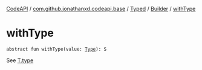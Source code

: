[CodeAPI](../../../index.md) / [com.github.jonathanxd.codeapi.base](../../index.md) / [Typed](../index.md) / [Builder](index.md) / [withType](.)

# withType

`abstract fun withType(value: `[`Type`](http://docs.oracle.com/javase/6/docs/api/java/lang/reflect/Type.html)`): S`

See [T.type](../type.md)

